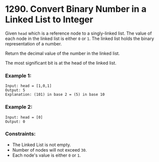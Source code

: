 # 1290. Convert Binary Number in a Linked List to Integer

Given `head` which is a reference node to a singly-linked list. The value of each node in the linked list is either `0` or `1`. The linked list holds the binary representation of a number.

Return the decimal value of the number in the linked list.

The most significant bit is at the head of the linked list.

### Example 1:

```
Input: head = [1,0,1]
Output: 5
Explanation: (101) in base 2 = (5) in base 10
```

### Example 2:

```
Input: head = [0]
Output: 0
```

### Constraints:

- The Linked List is not empty.
- Number of nodes will not exceed `30`.
- Each node's value is either `0` or `1`.
